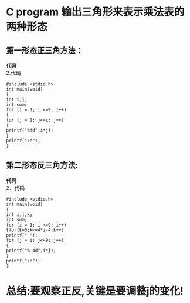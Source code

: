 C program 输出三角形来表示乘法表的两种形态  
===========     
第一形态正三角方法：  
---------------  
 __代码__  
2.代码  
```
#include <stdio.h>    
int main(void)    
{    
int i,j;    
int sum;    
for (i = 1; i <=9; i++)    
{    
for (j = 1; j<=i; j++)    
{    
printf("%4d",i*j);    
}    
printf("\n");    
}   
```  
第二形态反三角方法:  
---------------  
__代码__  
2、代码  
```
#include <stdio.h>  
int main(void)  
{   
int i,j,k;  
int sum;  
for (i = 1; i <=9; i++)  
{for(k=0;k<=4*i-4;k++)  
printf(" ");  
for (j = i; j<=9; j++)  
{  
printf("%-4d",i*j);  
}  
printf("\n");  
}  
```
# 总结:要观察正反,关键是要调整j的变化!


